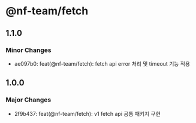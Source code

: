 # @nf-team/fetch

## 1.1.0

### Minor Changes

- ae097b0: feat(@nf-team/fetch): fetch api error 처리 및 timeout 기능 적용

## 1.0.0

### Major Changes

- 2f9b437: feat(@nf-team/fetch): v1 fetch api 공통 패키지 구현

